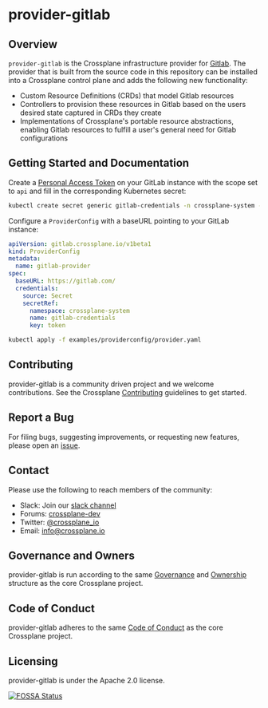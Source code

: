 # provider-gitlab

## Overview

`provider-gitlab` is the Crossplane infrastructure provider for
[Gitlab](https://gitlab.com/). The provider that is built from the source code
in this repository can be installed into a Crossplane control plane and adds the
following new functionality:

* Custom Resource Definitions (CRDs) that model Gitlab resources
* Controllers to provision these resources in Gitlab based on the users desired
  state captured in CRDs they create
* Implementations of Crossplane's portable resource
  abstractions, enabling
  Gitlab resources to fulfill a user's general need for Gitlab configurations

## Getting Started and Documentation

Create a [Personal Access Token](https://gitlab.com/-/profile/personal_access_tokens) on your GitLab instance with the scope set to `api` and fill in the corresponding Kubernetes secret:

```bash
kubectl create secret generic gitlab-credentials -n crossplane-system --from-literal=token="<PERSONAL_ACCESS_TOKEN>"
```

Configure a `ProviderConfig` with a baseURL pointing to your GitLab instance:
```yaml
apiVersion: gitlab.crossplane.io/v1beta1
kind: ProviderConfig
metadata:
  name: gitlab-provider
spec:
  baseURL: https://gitlab.com/
  credentials:
    source: Secret
    secretRef:
      namespace: crossplane-system
      name: gitlab-credentials
      key: token
```
```bash
kubectl apply -f examples/providerconfig/provider.yaml
```

## Contributing

provider-gitlab is a community driven project and we welcome contributions. See
the Crossplane
[Contributing](https://github.com/crossplane/crossplane/blob/master/CONTRIBUTING.md)
guidelines to get started.

## Report a Bug

For filing bugs, suggesting improvements, or requesting new features, please
open an [issue](https://github.com/crossplane-contrib/provider-gitlab/issues).

## Contact

Please use the following to reach members of the community:

* Slack: Join our [slack channel](https://slack.crossplane.io)
* Forums:
  [crossplane-dev](https://groups.google.com/forum/#!forum/crossplane-dev)
* Twitter: [@crossplane_io](https://twitter.com/crossplane_io)
* Email: [info@crossplane.io](mailto:info@crossplane.io)

## Governance and Owners

provider-gitlab is run according to the same
[Governance](https://github.com/crossplane/crossplane/blob/master/GOVERNANCE.md)
and [Ownership](https://github.com/crossplane/crossplane/blob/master/OWNERS.md)
structure as the core Crossplane project.

## Code of Conduct

provider-gitlab adheres to the same [Code of
Conduct](https://github.com/crossplane/crossplane/blob/master/CODE_OF_CONDUCT.md)
as the core Crossplane project.

## Licensing

provider-gitlab is under the Apache 2.0 license.

[![FOSSA
Status](https://app.fossa.io/api/projects/git%2Bgithub.com%2Fcrossplane-contrib%2Fprovider-gitlab.svg?type=large)](https://app.fossa.io/projects/git%2Bgithub.com%2Fcrossplane-contrib%2Fprovider-gitlab?ref=badge_large)
